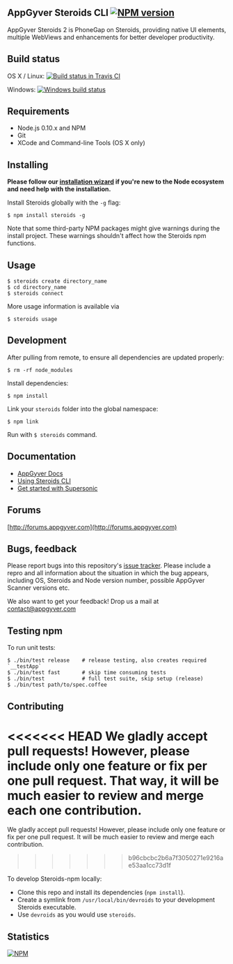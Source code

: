 AppGyver Steroids CLI [![NPM version](http://img.shields.io/npm/v/steroids.svg)](https://www.npmjs.org/package/steroids)
---------------------

AppGyver Steroids 2 is PhoneGap on Steroids, providing native UI elements, multiple WebViews and enhancements for better developer productivity.

## Build status


OS X / Linux: [![Build status in Travis CI](https://travis-ci.org/AppGyver/steroids.svg)](https://travis-ci.org/AppGyver/steroids)

Windows: [![Windows build status](https://ci.appveyor.com/api/projects/status/kbef0afl6cxu65qv?svg=true)](https://ci.appveyor.com/project/rdanderson/steroids)

## Requirements

* Node.js 0.10.x and NPM
* Git
* XCode and Command-line Tools (OS X only)

## Installing
**Please follow our [installation wizard](https://academy.appgyver.com/installwizard/) if you're new to the Node ecosystem and need help with the installation.**

Install Steroids globally with the `-g` flag:

    $ npm install steroids -g

Note that some third-party NPM packages might give warnings during the install project. These warnings shouldn't affect how the Steroids npm functions.

## Usage

    $ steroids create directory_name
    $ cd directory_name
    $ steroids connect

More usage information is available via

    $ steroids usage

## Development

After pulling from remote, to ensure all dependencies are updated properly:

    $ rm -rf node_modules

Install dependencies:

    $ npm install

Link your `steroids` folder into the global namespace:

    $ npm link

Run with `$ steroids` command.

## Documentation

* [AppGyver Docs](http://docs.appgyver.com)
* [Using Steroids CLI](http://docs.appgyver.com/steroids/cli/steroids-cli/local-development-flow/)
* [Get started with Supersonic](http://docs.appgyver.com/supersonic/tutorial/first-mile/#overview)

## Forums

[http://forums.appgyver.com](http://forums.appgyver.com)

## Bugs, feedback

Please report bugs into this repository's [issue tracker](https://github.com/AppGyver/steroids/issues/). Please include a repro and all information about the situation in which the bug appears, including OS, Steroids and Node version number, possible AppGyver Scanner versions etc.

We also want to get your feedback! Drop us a mail at contact@appgyver.com

## Testing npm

To run unit tests:

    $ ./bin/test release    # release testing, also creates required `__testApp`
    $ ./bin/test fast       # skip time consuming tests
    $ ./bin/test            # full test suite, skip setup (release)
    $ ./bin/test path/to/spec.coffee

## Contributing

<<<<<<< HEAD
We gladly accept pull requests! However, please include only one feature or fix per one pull request.
That way, it will be much easier to review and merge each one contribution.
=======
We gladly accept pull requests! However, please include only one feature or fix per one pull request. It will be much easier to review and merge each contribution.
>>>>>>> b96cbcbc2b6a7f3050271e9216ae53aa1cc73d1f

To develop Steroids-npm locally:

* Clone this repo and install its dependencies (`npm install`).
* Create a symlink from `/usr/local/bin/devroids` to your development Steroids executable.
* Use `devroids` as you would use `steroids`.

## Statistics

[![NPM](https://nodei.co/npm-dl/steroids.png?height=3)](https://nodei.co/npm/steroids/)
